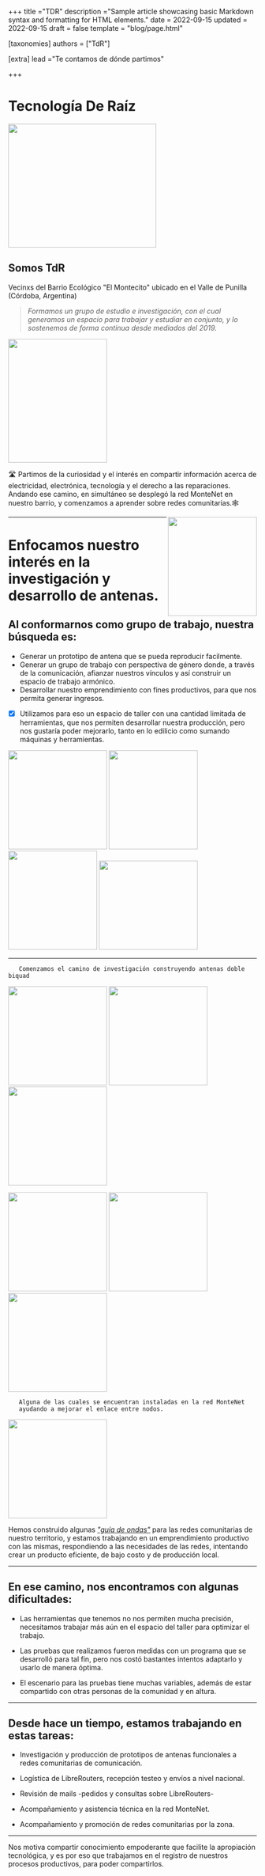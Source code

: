 +++
title ="TDR"
description ="Sample article showcasing basic Markdown syntax and formatting for HTML elements."
date = 2022-09-15
updated = 2022-09-15
draft = false
template = "blog/page.html"

[taxonomies]
authors = ["TdR"]

[extra]
lead ="Te contamos de dónde partimos"

+++



#  **Tecnología De Raíz**
<img src="https://i.imgur.com/GyKBlpb.jpg" align=center width="300" height="250">


   ## Somos **TdR** 
   Vecinxs del Barrio Ecológico "El Montecito" ubicado en el Valle de Punilla (Córdoba, Argentina)




> *Formamos un grupo de estudio e investigación, con el cual generamos un espacio para trabajar y estudiar en conjunto, y lo sostenemos de forma continua desde mediados del 2019.* 
 
 <img src="https://i.imgur.com/lLrzTjU.jpg" width="200" height="250">





🛣️ Partimos de la curiosidad y el interés en compartir información acerca de electricidad, electrónica, tecnología y el derecho a las reparaciones.
Andando ese camino, en simultáneo se desplegó la red MonteNet en nuestro barrio, y comenzamos a aprender sobre redes comunitarias.:spider_web:

<img src="https://i.imgur.com/kKUC4GT.jpg" align=right width="180" height="200">


---

# Enfocamos nuestro interés en la investigación y desarrollo de antenas.

## Al conformarnos como grupo de trabajo, nuestra búsqueda es:
* Generar un prototipo de antena que se pueda reproducir facilmente.
* Generar un grupo de trabajo con perspectiva de género donde, a través de la comunicación, afianzar nuestros vínculos y así construir un espacio de trabajo armónico.
* Desarrollar nuestro emprendimiento con fines productivos, para que nos permita generar ingresos.



- [x] Utilizamos para eso un espacio de taller con una cantidad limitada de herramientas, que nos permiten desarrollar nuestra producción, pero nos gustaría poder mejorarlo, tanto en lo edilicio como sumando máquinas y herramientas.


<img src="https://i.imgur.com/ljebrYh.jpg" width=200 heingth=180> <img src="https://i.imgur.com/EsKhwjh.jpg" width="180" height="200"> <img src="https://i.imgur.com/iYsBOGX.jpg" width="180" height="200"> <img src="https://i.imgur.com/3yWspAI.jpg" width="200" height="180">

---
       Comenzamos el camino de investigación construyendo antenas doble biquad
<img src="https://i.imgur.com/vWV7acY.jpg" width=200 heingth=180> <img src="https://i.imgur.com/lvkdowg.jpg" width=200 heingth=180> <img src="https://i.imgur.com/NS17Tfq.jpg" width=200 heingth=180> 

<img src="https://i.imgur.com/xDR5DUN.jpg" width=200 heingth=180> <img src="https://i.imgur.com/pLAnDUg.jpg" width=200 heingth=180> <img src="https://i.imgur.com/13lidiH.jpg" width=200 heingth=180> 

       Alguna de las cuales se encuentran instaladas en la red MonteNet 
       ayudando a mejorar el enlace entre nodos.
<img src="https://i.imgur.com/ADAAuaG.jpg" width=200 heingth=180> 


Hemos construido algunas [*"guía de ondas"*](https://tdr.libre.org.ar/paso-a-paso-sectorial/) para las redes comunitarias de nuestro territorio, y estamos trabajando en un emprendimiento productivo con las mismas, respondiendo a las necesidades de las redes, intentando crear un producto eficiente, de bajo costo y de producción local.





___

## En ese camino, nos encontramos con algunas dificultades:

* Las herramientas que tenemos no nos permiten mucha precisión, necesitamos trabajar más aún en el espacio del taller para optimizar el trabajo.

 * Las pruebas que realizamos fueron medidas con un programa que se desarrolló para tal fin, pero nos costó bastantes intentos adaptarlo y usarlo de manera óptima.

 * El escenario para las pruebas tiene muchas variables, además de estar compartido con otras personas de la comunidad y en altura.




---

## Desde hace un tiempo, estamos trabajando en estas tareas:

* Investigación y producción de prototipos de antenas funcionales a redes comunitarias de comunicación.

* Logística de LibreRouters, recepción testeo y envíos a nivel nacional.

*  Revisión de mails -pedidos y consultas sobre LibreRouters-

* Acompañamiento y asistencia técnica en la red MonteNet.

* Acompañamiento y promoción de redes comunitarias por la zona.



---
Nos motiva compartir conocimiento empoderante que facilite la apropiación tecnológica, y es por eso que trabajamos en el registro de nuestros procesos productivos, para poder compartirlos.
